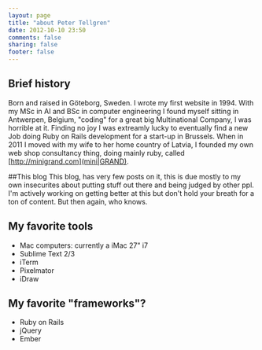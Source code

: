 ```yaml
---
layout: page
title: "about Peter Tellgren"
date: 2012-10-10 23:50
comments: false
sharing: false
footer: false
---
```


## Brief history
Born and raised in Göteborg, Sweden. I wrote my first website in 1994.
With my MSc in AI and BSc in computer engineering I found myself sitting in
Antwerpen, Belgium, "coding" for a great big Multinational Company, I was horrible at it.
Finding no joy I was extreamly lucky to eventually find a new Job doing Ruby on Rails development for a
start-up in Brussels. When in 2011 I moved with my wife to her home country of Latvia, I founded my
own web shop consultancy thing, doing mainly ruby, called [http://minigrand.com](mini|GRAND).

##This blog
This blog, has very few posts on it, this is due mostly to my own insecurites about putting stuff out there
and being judged by other ppl. I'm actively working on getting better at this but don't hold your breath for
a ton of content. But then again, who knows.


## My favorite tools
* Mac computers: currently a iMac 27" i7
* Sublime Text 2/3
* iTerm
* Pixelmator
* iDraw

## My favorite "frameworks"?
* Ruby on Rails
* jQuery
* Ember